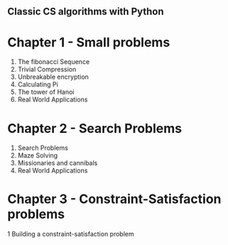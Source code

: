 ## Classic CS algorithms with Python

# Chapter 1 - Small problems
1. The fibonacci Sequence
2. Trivial Compression
3. Unbreakable encryption
4. Calculating Pi
5. The tower of Hanoi
6. Real World Applications
# Chapter 2 - Search Problems
1. Search Problems
2. Maze Solving
3. Missionaries and cannibals
4. Real World Applications
# Chapter 3 - Constraint-Satisfaction problems
1 Building a constraint-satisfaction problem